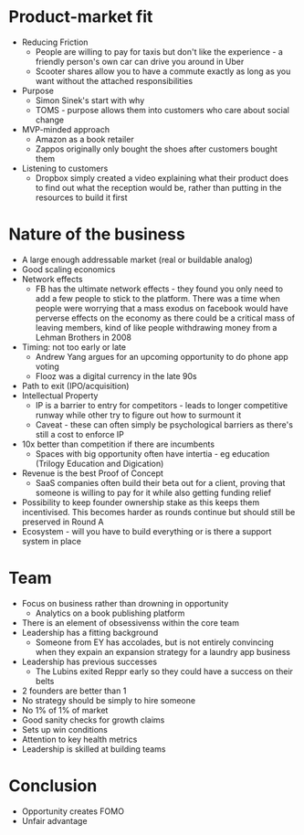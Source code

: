 # Product-market fit

- Reducing Friction
  - People are willing to pay for taxis but don't like the experience - a friendly person's own car can drive you around in Uber
  - Scooter shares allow you to have a commute exactly as long as you want without the attached responsibilities
- Purpose
  - Simon Sinek's start with why
  - TOMS - purpose allows them into customers who care about social change
- MVP-minded approach
  - Amazon as a book retailer
  - Zappos originally only bought the shoes after customers bought them
- Listening to customers
  - Dropbox simply created a video explaining what their product does to find out what the reception would be, rather than putting in the resources to build it first

# Nature of the business

- A large enough addressable market (real or buildable analog)
- Good scaling economics
- Network effects
  - FB has the ultimate network effects - they found you only need to add a few people to stick to the platform. There was a time when people were worrying that a mass exodus on facebook would have perverse effects on the economy as there could be a critical mass of leaving members, kind of like people withdrawing money from a Lehman Brothers in 2008
- Timing: not too early or late
  - Andrew Yang argues for an upcoming opportunity to do phone app voting
  - Flooz was a digital currency in the late 90s
- Path to exit (IPO/acquisition)
- Intellectual Property
  - IP is a barrier to entry for competitors - leads to longer competitive runway while other try to figure out how to surmount it
  - Caveat - these can often simply be psychological barriers as there's still a cost to enforce IP
- 10x better than competition if there are incumbents
  - Spaces with big opportunity often have intertia - eg education (Trilogy Education and Digication)
- Revenue is the best Proof of Concept
  - SaaS companies often build their beta out for a client, proving that someone is willing to pay for it while also getting funding relief
- Possibility to keep founder ownership stake as this keeps them incentivised. This becomes harder as rounds continue but should still be preserved in Round A
- Ecosystem - will you have to build everything or is there a support system in place

# Team

- Focus on business rather than drowning in opportunity
  - Analytics on a book publishing platform
- There is an element of obsessivenss within the core team
- Leadership has a fitting background
  - Someone from EY has accolades, but is not entirely convincing when they expain an expansion strategy for a laundry app business
- Leadership has previous successes
  - The Lubins exited Reppr early so they could have a success on their belts
- 2 founders are better than 1
- No strategy should be simply to hire someone
- No 1% of 1% of market
- Good sanity checks for growth claims
- Sets up win conditions
- Attention to key health metrics
- Leadership is skilled at building teams

# Conclusion

- Opportunity creates FOMO
- Unfair advantage

